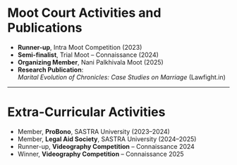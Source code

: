 # Moot Court Activities and Publications

- **Runner-up**, Intra Moot Competition (2023)  
- **Semi-finalist**, Trial Moot – Connaissance (2024)  
- **Organizing Member**, Nani Palkhivala Moot (2025)  
- **Research Publication**:  
  *Marital Evolution of Chronicles: Case Studies on Marriage* (Lawfight.in)  

---

# Extra-Curricular Activities  

- Member, **ProBono**, SASTRA University (2023–2024)  
- Member, **Legal Aid Society**, SASTRA University (2024–2025)  
- Runner-up, **Videography Competition** – Connaissance 2024  
- Winner, **Videography Competition** – Connaissance 2025  
